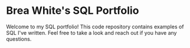 # Brea White's SQL Portfolio

Welcome to my SQL portfolio! This code repository contains examples of SQL I've written. Feel free to take a look and reach out if you have any questions.
